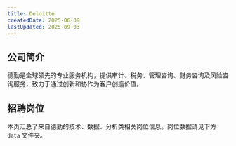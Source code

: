 ```yaml
---
title: Deloitte
createdDate: 2025-06-09
lastUpdated: 2025-09-03
---
```


## 公司简介
德勤是全球领先的专业服务机构，提供审计、税务、管理咨询、财务咨询及风险咨询服务，致力于通过创新和协作为客户创造价值。

## 招聘岗位
本页汇总了来自德勤的技术、数据、分析类相关岗位信息。岗位数据请见下方 `data` 文件夹。
